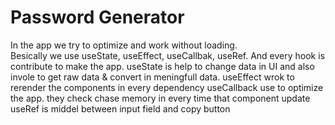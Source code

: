# Password Generator
In the app we try to optimize and work without loading.
<br>
Besically we use useState, useEffect, useCallbak, useRef. And every hook is contribute to make the app.
useState is help to change data in UI and also invole to get raw data & convert in meningfull data.
useEffect wrok to rerender the components in every dependency
useCallback use to optimize the app. they check chase memory in every time that component update
useRef is middel between input field and copy button
